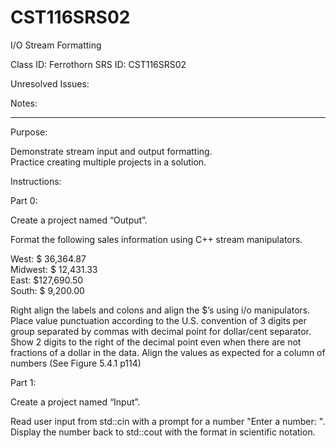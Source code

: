 ﻿# CST116SRS02
I/O Stream Formatting


Class ID: Ferrothorn
SRS ID: CST116SRS02

Unresolved Issues: 

Notes: 

---

Purpose: 

Demonstrate stream input and output formatting.  
Practice creating multiple projects in a solution. 

Instructions: 

Part 0:  

Create a project named “Output”.

Format the following sales information using C++ stream manipulators. 

   West: $ 36,364.87  
Midwest: $ 12,431.33  
   East: $127,690.50  
  South: $  9,200.00  

Right align the labels and colons and align the $’s using i/o manipulators. Place value punctuation according to the U.S. convention of 3 digits per group separated by commas with decimal point for dollar/cent separator. Show 2 digits to the right of the decimal point even when there are not fractions of a dollar in the data. Align the values as expected for a column of numbers (See Figure 5.4.1 p114)

Part 1:

Create a project named “Input”.

Read user input from std::cin with a prompt for a number "Enter a number: ". Display the number back to std::cout with the format in scientific notation.